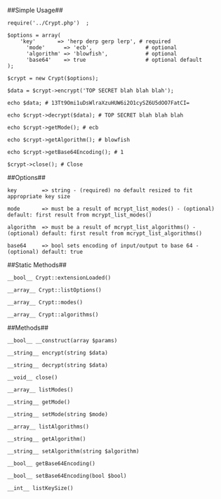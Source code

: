 ##Simple Usage##

    require('../Crypt.php')  ;

    $options = array(
        'key'       => 'herp derp gerp lerp', # required
	      'mode'      => 'ecb',                 # optional
	      'algorithm' => 'blowfish',            # optional
	      'base64'    => true                   # optional default
    );

    $crypt = new Crypt($options);

    $data = $crypt->encrypt('TOP SECRET blah blah blah');

    echo $data; # 13Tt9Omi1uDsWlraXzuHUW6i2O1cySZ6U5dOO7FatCI= 

    echo $crypt->decrypt($data); # TOP SECRET blah blah blah

    echo $crypt->getMode(); # ecb

    echo $crypt->getAlgorithm(); # blowfish

    echo $crypt->getBase64Encoding(); # 1

    $crypt->close(); # Close

##Options##

    key        => string - (required) no default resized to fit appropriate key size

    mode       => must be a result of mcrypt_list_modes() - (optional) default: first result from mcrypt_list_modes()

    algorithm  => must be a result of mcrypt_list_algorithms() - (optional) default: first result from mcrypt_list_algorithms()

    base64     => bool sets encoding of input/output to base 64 - (optional) default: true

##Static Methods##

    __bool__ Crypt::extensionLoaded() 

    __array__ Crypt::listOptions()

    __array__ Crypt::modes()

    __array__ Crypt::algorithms()


##Methods##

    __bool__ __construct(array $params) 
    
    __string__ encrypt(string $data)
    
    __string__ decrypt(string $data)

    __void__ close()

    __array__ listModes()
    
    __string__ getMode()

    __string__ setMode(string $mode)

    __array__ listAlgorithms()

    __string__ getAlgorithm()

    __string__ setAlgorithm(string $algorithm)

    __bool__ getBase64Encoding()

    __bool__ setBase64Encoding(bool $bool)

    __int__ listKeySize()

